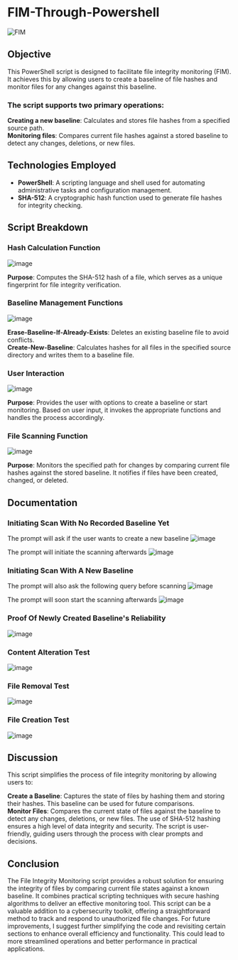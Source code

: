 # FIM-Through-Powershell

![FIM](https://github.com/user-attachments/assets/a56087cc-a55f-462b-a340-1b5ae92175be)

## Objective
This PowerShell script is designed to facilitate file integrity monitoring (FIM). It achieves this by allowing users to create a baseline of file hashes and monitor files for any changes against this baseline. 
### The script supports two primary operations:
<b>Creating a new baseline</b>: Calculates and stores file hashes from a specified source path.<br>
<b>Monitoring files</b>: Compares current file hashes against a stored baseline to detect any changes, deletions, or new files.

## Technologies Employed

- <b>PowerShell</b>: A scripting language and shell used for automating administrative tasks and configuration management.
- <b>SHA-512</b>: A cryptographic hash function used to generate file hashes for integrity checking.

## Script Breakdown
### Hash Calculation Function

![image](https://github.com/user-attachments/assets/63e8788f-d660-43c2-af9f-1ebf18f6f265)

<b>Purpose</b>: Computes the SHA-512 hash of a file, which serves as a unique fingerprint for file integrity verification.

### Baseline Management Functions

![image](https://github.com/user-attachments/assets/62d0ec9a-3edf-4ebf-9ba6-0abb9b60de39)

<b>Erase-Baseline-If-Already-Exists</b>: Deletes an existing baseline file to avoid conflicts.<br>
<b>Create-New-Baseline</b>: Calculates hashes for all files in the specified source directory and writes them to a baseline file.

### User Interaction

![image](https://github.com/user-attachments/assets/6cacdd76-7d5d-4c6c-a905-debba3af749d)

<b>Purpose</b>: Provides the user with options to create a baseline or start monitoring. Based on user input, it invokes the appropriate functions and handles the process accordingly.

### File Scanning Function

![image](https://github.com/user-attachments/assets/05917372-83d6-41f5-b650-7215f2256ecf)

<b>Purpose</b>: Monitors the specified path for changes by comparing current file hashes against the stored baseline. It notifies if files have been created, changed, or deleted.

## Documentation
### Initiating Scan With No Recorded Baseline Yet
The prompt will ask if the user wants to create a new baseline
![image](https://github.com/user-attachments/assets/a0e67ec3-229d-4aaa-8b8f-dc0ec4fbd099)

The prompt will initiate the scanning afterwards
![image](https://github.com/user-attachments/assets/9cd9e41f-33b2-4857-af24-ec67d35f4319)

### Initiating Scan With A New Baseline
The prompt will also ask the following query before scanning
![image](https://github.com/user-attachments/assets/efc296ab-edb8-4681-b2c8-0a893f0ff0bf)

The prompt will soon start the scanning afterwards
![image](https://github.com/user-attachments/assets/731526a0-995b-460c-a4ee-43cf7c636ed1)

### Proof Of Newly Created Baseline's Reliability
![image](https://github.com/user-attachments/assets/3d2d0e85-bc84-41b6-8a29-4163284bea30)

### Content Alteration Test
![image](https://github.com/user-attachments/assets/2a293724-d10f-4e2e-b2ed-208dd2da9fe5)

### File Removal Test
![image](https://github.com/user-attachments/assets/5c059b5f-29c0-4914-9cd4-cc24feb71574)

### File Creation Test
![image](https://github.com/user-attachments/assets/7490c83e-f02e-4c70-afaf-8334c686468a)

## Discussion
This script simplifies the process of file integrity monitoring by allowing users to:

<b>Create a Baseline</b>: Captures the state of files by hashing them and storing their hashes. This baseline can be used for future comparisons.<br>
<b>Monitor Files</b>: Compares the current state of files against the baseline to detect any changes, deletions, or new files.
The use of SHA-512 hashing ensures a high level of data integrity and security. The script is user-friendly, guiding users through the process with clear prompts and decisions.

## Conclusion
The File Integrity Monitoring script provides a robust solution for ensuring the integrity of files by comparing current file states against a known baseline. It combines practical scripting techniques with secure hashing algorithms to deliver an effective monitoring tool. This script can be a valuable addition to a cybersecurity toolkit, offering a straightforward method to track and respond to unauthorized file changes. For future improvements, I suggest further simplifying the code and revisiting certain sections to enhance overall efficiency and functionality. This could lead to more streamlined operations and better performance in practical applications.


